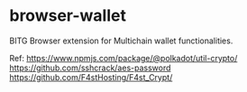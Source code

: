 # browser-wallet
BITG Browser extension for Multichain wallet functionalities.

Ref:
https://www.npmjs.com/package/@polkadot/util-crypto/
https://github.com/sshcrack/aes-password
https://github.com/F4stHosting/F4st_Crypt/

